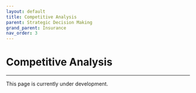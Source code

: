 ```yaml
---
layout: default
title: Competitive Analysis
parent: Strategic Decision Making
grand_parent: Insurance
nav_order: 3
---
```


# Competitive Analysis

---

This page is currently under development.